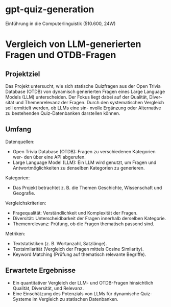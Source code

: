 # gpt-quiz-generation
Einführung in die Computerlinguistik (510.600, 24W)

# Vergleich von LLM-generierten Fragen und OTDB-Fragen

## Projektziel

Das Projekt untersucht, wie sich statische Quizfragen aus der Open Trivia Database (OTDB) von dynamisch generierten Fragen eines Large Language Models (LLM) unterscheiden. Der Fokus liegt dabei auf der Qualität, Diver- sität und Themenrelevanz der Fragen.
Durch den systematischen Vergleich soll ermittelt werden, ob LLMs eine sin- nvolle Ergänzung oder Alternative zu bestehenden Quiz-Datenbanken darstellen können.

## Umfang

Datenquellen:
- Open Trivia Database (OTDB): Fragen zu verschiedenen Kategorien wer- den über eine API abgerufen.
- Large Language Model (LLM): Ein LLM wird genutzt, um Fragen und Antwortmöglichkeiten zu denselben Kategorien zu generieren.

Kategorien:
- Das Projekt betrachtet z. B. die Themen Geschichte, Wissenschaft und Geografie.

Vergleichskriterien:
- Fragequalität: Verständlichkeit und Komplexität der Fragen.
- Diversität: Unterscheidbarkeit der Fragen innerhalb derselben Kategorie. 
- Themenrelevanz: Prüfung, ob die Fragen thematisch passend sind.

Metriken:
- Textstatistiken (z. B. Wortanzahl, Satzlänge).
- Textsimilarität (Vergleich der Fragen mittels Cosine Similarity). 
- Keyword Matching (Prüfung auf thematisch relevante Begriffe).

## Erwartete Ergebnisse

- Ein quantitativer Vergleich der LLM- und OTDB-Fragen hinsichtlich Qualität, Diversität, und Relevanz.
- Eine Einschätzung des Potenzials von LLMs für dynamische Quiz-Systeme im Vergleich zu statischen Datenbanken.